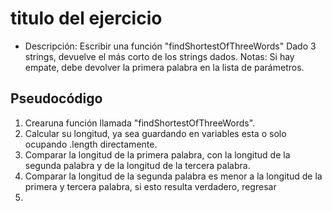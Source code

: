 # titulo del ejercicio
- Descripción: Escribir una función
"findShortestOfThreeWords" Dado 3 strings, devuelve el más corto de los strings dados. Notas:
Si hay empate, debe devolver la primera palabra en la lista de parámetros.

## Pseudocódigo
1. Crearuna función llamada "findShortestOfThreeWords".
2. Calcular su longitud, ya sea guardando en variables esta o solo ocupando .length directamente.
3. Comparar la longitud de la primera palabra, con la longitud de la segunda palabra y de la longitud de la tercera palabra.
4. Comparar la longitud de la segunda palabra es menor a la longitud de la primera y tercera palabra, si esto resulta verdadero, regresar 
5.
